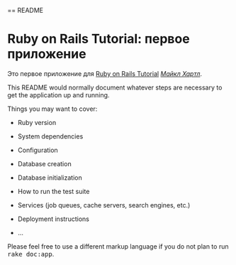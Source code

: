 == README

# Ruby on Rails Tutorial: первое приложение

Это первое приложение для
[Ruby on Rails Tutorial](http://railstutorial.org/)
 [*Майкл Хартл*](http://michaelhartl.com/).

This README would normally document whatever steps are necessary to get the
application up and running.

Things you may want to cover:

* Ruby version

* System dependencies

* Configuration

* Database creation

* Database initialization

* How to run the test suite

* Services (job queues, cache servers, search engines, etc.)

* Deployment instructions

* ...


Please feel free to use a different markup language if you do not plan to run
<tt>rake doc:app</tt>.
